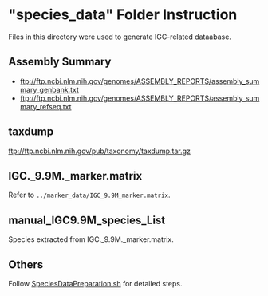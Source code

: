 # "species\_data" Folder Instruction

Files in this directory were used to generate IGC-related dataabase.

## Assembly Summary

+ <ftp://ftp.ncbi.nlm.nih.gov/genomes/ASSEMBLY_REPORTS/assembly_summary_genbank.txt>
+ <ftp://ftp.ncbi.nlm.nih.gov/genomes/ASSEMBLY_REPORTS/assembly_summary_refseq.txt>

## taxdump

<ftp://ftp.ncbi.nlm.nih.gov/pub/taxonomy/taxdump.tar.gz>

## IGC.\_9.9M.\_marker.matrix

Refer to `../marker_data/IGC_9.9M_marker.matrix`.

## manual\_IGC9.9M\_species\_List

Species extracted from IGC.\_9.9M.\_marker.matrix.

## Others

Follow [SpeciesDataPreparation.sh](https://github.com/BGI-flexlab/SOAPMetaS/blob/dev_maple/utils/SpeciesDataPreparation.sh) for detailed steps.

